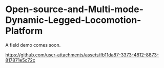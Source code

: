 # Open-source-and-Multi-mode-Dynamic-Legged-Locomotion-Platform

A field demo comes soon.


https://github.com/user-attachments/assets/fb11da87-3373-4812-8873-817871e5c72c

